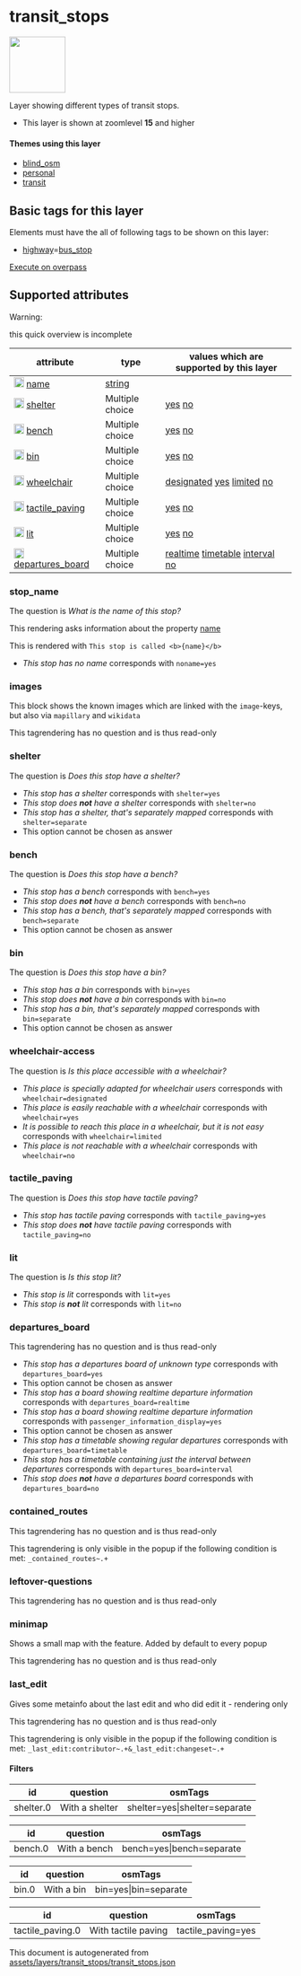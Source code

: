 [//]: # (WARNING: this file is automatically generated. Please find the sources at the bottom and edit those sources)

 transit_stops 
===============



<img src='https://mapcomplete.osm.be/./assets/layers/transit_stops/bus_stop.svg' height="100px"> 

Layer showing different types of transit stops.






  - This layer is shown at zoomlevel **15** and higher




#### Themes using this layer 





  - [blind_osm](https://mapcomplete.osm.be/blind_osm)
  - [personal](https://mapcomplete.osm.be/personal)
  - [transit](https://mapcomplete.osm.be/transit)




 Basic tags for this layer 
---------------------------



Elements must have the all of following tags to be shown on this layer:



  - <a href='https://wiki.openstreetmap.org/wiki/Key:highway' target='_blank'>highway</a>=<a href='https://wiki.openstreetmap.org/wiki/Tag:highway%3Dbus_stop' target='_blank'>bus_stop</a>


[Execute on overpass](http://overpass-turbo.eu/?Q=%5Bout%3Ajson%5D%5Btimeout%3A90%5D%3B(%20%20%20%20nwr%5B%22highway%22%3D%22bus_stop%22%5D(%7B%7Bbbox%7D%7D)%3B%0A)%3Bout%20body%3B%3E%3Bout%20skel%20qt%3B)



 Supported attributes 
----------------------



Warning: 

this quick overview is incomplete



attribute | type | values which are supported by this layer
----------- | ------ | ------------------------------------------
[<img src='https://mapcomplete.osm.be/assets/svg/statistics.svg' height='18px'>](https://taginfo.openstreetmap.org/keys/name#values) [name](https://wiki.openstreetmap.org/wiki/Key:name) | [string](../SpecialInputElements.md#string) | [](https://wiki.openstreetmap.org/wiki/Tag:name%3D)
[<img src='https://mapcomplete.osm.be/assets/svg/statistics.svg' height='18px'>](https://taginfo.openstreetmap.org/keys/shelter#values) [shelter](https://wiki.openstreetmap.org/wiki/Key:shelter) | Multiple choice | [yes](https://wiki.openstreetmap.org/wiki/Tag:shelter%3Dyes) [no](https://wiki.openstreetmap.org/wiki/Tag:shelter%3Dno)
[<img src='https://mapcomplete.osm.be/assets/svg/statistics.svg' height='18px'>](https://taginfo.openstreetmap.org/keys/bench#values) [bench](https://wiki.openstreetmap.org/wiki/Key:bench) | Multiple choice | [yes](https://wiki.openstreetmap.org/wiki/Tag:bench%3Dyes) [no](https://wiki.openstreetmap.org/wiki/Tag:bench%3Dno)
[<img src='https://mapcomplete.osm.be/assets/svg/statistics.svg' height='18px'>](https://taginfo.openstreetmap.org/keys/bin#values) [bin](https://wiki.openstreetmap.org/wiki/Key:bin) | Multiple choice | [yes](https://wiki.openstreetmap.org/wiki/Tag:bin%3Dyes) [no](https://wiki.openstreetmap.org/wiki/Tag:bin%3Dno)
[<img src='https://mapcomplete.osm.be/assets/svg/statistics.svg' height='18px'>](https://taginfo.openstreetmap.org/keys/wheelchair#values) [wheelchair](https://wiki.openstreetmap.org/wiki/Key:wheelchair) | Multiple choice | [designated](https://wiki.openstreetmap.org/wiki/Tag:wheelchair%3Ddesignated) [yes](https://wiki.openstreetmap.org/wiki/Tag:wheelchair%3Dyes) [limited](https://wiki.openstreetmap.org/wiki/Tag:wheelchair%3Dlimited) [no](https://wiki.openstreetmap.org/wiki/Tag:wheelchair%3Dno)
[<img src='https://mapcomplete.osm.be/assets/svg/statistics.svg' height='18px'>](https://taginfo.openstreetmap.org/keys/tactile_paving#values) [tactile_paving](https://wiki.openstreetmap.org/wiki/Key:tactile_paving) | Multiple choice | [yes](https://wiki.openstreetmap.org/wiki/Tag:tactile_paving%3Dyes) [no](https://wiki.openstreetmap.org/wiki/Tag:tactile_paving%3Dno)
[<img src='https://mapcomplete.osm.be/assets/svg/statistics.svg' height='18px'>](https://taginfo.openstreetmap.org/keys/lit#values) [lit](https://wiki.openstreetmap.org/wiki/Key:lit) | Multiple choice | [yes](https://wiki.openstreetmap.org/wiki/Tag:lit%3Dyes) [no](https://wiki.openstreetmap.org/wiki/Tag:lit%3Dno)
[<img src='https://mapcomplete.osm.be/assets/svg/statistics.svg' height='18px'>](https://taginfo.openstreetmap.org/keys/departures_board#values) [departures_board](https://wiki.openstreetmap.org/wiki/Key:departures_board) | Multiple choice | [realtime](https://wiki.openstreetmap.org/wiki/Tag:departures_board%3Drealtime) [timetable](https://wiki.openstreetmap.org/wiki/Tag:departures_board%3Dtimetable) [interval](https://wiki.openstreetmap.org/wiki/Tag:departures_board%3Dinterval) [no](https://wiki.openstreetmap.org/wiki/Tag:departures_board%3Dno)




### stop_name 



The question is  *What is the name of this stop?*

This rendering asks information about the property  [name](https://wiki.openstreetmap.org/wiki/Key:name) 

This is rendered with  `This stop is called <b>{name}</b>`





  - *This stop has no name*  corresponds with  `noname=yes`




### images 



This block shows the known images which are linked with the `image`-keys, but also via `mapillary` and `wikidata`

This tagrendering has no question and is thus read-only





### shelter 



The question is  *Does this stop have a shelter?*





  - *This stop has a shelter*  corresponds with  `shelter=yes`
  - *This stop does <b>not</b> have a shelter*  corresponds with  `shelter=no`
  - *This stop has a shelter, that's separately mapped*  corresponds with  `shelter=separate`
  - This option cannot be chosen as answer




### bench 



The question is  *Does this stop have a bench?*





  - *This stop has a bench*  corresponds with  `bench=yes`
  - *This stop does <b>not</b> have a bench*  corresponds with  `bench=no`
  - *This stop has a bench, that's separately mapped*  corresponds with  `bench=separate`
  - This option cannot be chosen as answer




### bin 



The question is  *Does this stop have a bin?*





  - *This stop has a bin*  corresponds with  `bin=yes`
  - *This stop does <b>not</b> have a bin*  corresponds with  `bin=no`
  - *This stop has a bin, that's separately mapped*  corresponds with  `bin=separate`
  - This option cannot be chosen as answer




### wheelchair-access 



The question is  *Is this place accessible with a wheelchair?*





  - *This place is specially adapted for wheelchair users*  corresponds with  `wheelchair=designated`
  - *This place is easily reachable with a wheelchair*  corresponds with  `wheelchair=yes`
  - *It is possible to reach this place in a wheelchair, but it is not easy*  corresponds with  `wheelchair=limited`
  - *This place is not reachable with a wheelchair*  corresponds with  `wheelchair=no`




### tactile_paving 



The question is  *Does this stop have tactile paving?*





  - *This stop has tactile paving*  corresponds with  `tactile_paving=yes`
  - *This stop does <b>not</b> have tactile paving*  corresponds with  `tactile_paving=no`




### lit 



The question is  *Is this stop lit?*





  - *This stop is lit*  corresponds with  `lit=yes`
  - *This stop is <b>not</b> lit*  corresponds with  `lit=no`




### departures_board 



This tagrendering has no question and is thus read-only





  - *This stop has a departures board of unknown type*  corresponds with  `departures_board=yes`
  - This option cannot be chosen as answer
  - *This stop has a board showing realtime departure information*  corresponds with  `departures_board=realtime`
  - *This stop has a board showing realtime departure information*  corresponds with  `passenger_information_display=yes`
  - This option cannot be chosen as answer
  - *This stop has a timetable showing regular departures*  corresponds with  `departures_board=timetable`
  - *This stop has a timetable containing just the interval between departures*  corresponds with  `departures_board=interval`
  - *This stop does <b>not</b> have a departures board*  corresponds with  `departures_board=no`




### contained_routes 



This tagrendering has no question and is thus read-only



This tagrendering is only visible in the popup if the following condition is met: `_contained_routes~.+`



### leftover-questions 



This tagrendering has no question and is thus read-only





### minimap 



Shows a small map with the feature. Added by default to every popup

This tagrendering has no question and is thus read-only





### last_edit 



Gives some metainfo about the last edit and who did edit it - rendering only

This tagrendering has no question and is thus read-only



This tagrendering is only visible in the popup if the following condition is met: `_last_edit:contributor~.+&_last_edit:changeset~.+`



#### Filters 





id | question | osmTags
---- | ---------- | ---------
shelter.0 | With a shelter | shelter=yes\|shelter=separate




id | question | osmTags
---- | ---------- | ---------
bench.0 | With a bench | bench=yes\|bench=separate




id | question | osmTags
---- | ---------- | ---------
bin.0 | With a bin | bin=yes\|bin=separate




id | question | osmTags
---- | ---------- | ---------
tactile_paving.0 | With tactile paving | tactile_paving=yes
 

This document is autogenerated from [assets/layers/transit_stops/transit_stops.json](https://github.com/pietervdvn/MapComplete/blob/develop/assets/layers/transit_stops/transit_stops.json)
